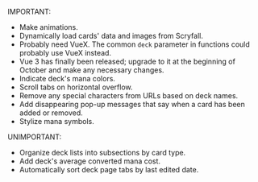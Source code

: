 IMPORTANT:

- Make animations.
- Dynamically load cards' data and images from Scryfall.
- Probably need VueX. The common `deck` parameter in functions could probably use VueX instead.
- Vue 3 has finally been released; upgrade to it at the beginning of October and make any necessary changes.
- Indicate deck's mana colors.
- Scroll tabs on horizontal overflow.
- Remove any special characters from URLs based on deck names.
- Add disappearing pop-up messages that say when a card has been added or removed.
- Stylize mana symbols.


UNIMPORTANT:

- Organize deck lists into subsections by card type.
- Add deck's average converted mana cost.
- Automatically sort deck page tabs by last edited date.